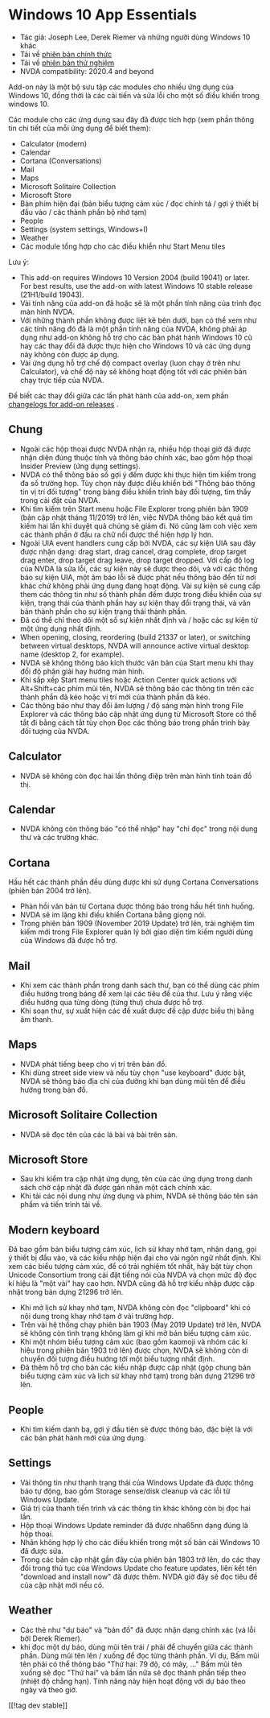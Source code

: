 # Windows 10 App Essentials #

* Tác giả: Joseph Lee, Derek Riemer và những người dùng Windows 10 khác
* Tải về [phiên bản chính thức][1]
* Tải về [phiên bản thử nghiệm][2]
* NVDA compatibility: 2020.4 and beyond

Add-on này là một bộ sưu tập các modules cho nhiều ứng dụng của Windows 10,
đồng thời là các cải tiến và sửa lỗi cho một số điều khiển trong windows 10.

Các module cho các ứng dụng sau đây đã được tích hợp (xem phần thông tin chi
tiết của mỗi ứng dụng để biết them):

* Calculator (modern)
* Calendar
* Cortana (Conversations)
* Mail
* Maps
* Microsoft Solitaire Collection
* Microsoft Store
* Bàn phím hiện đại (bản biểu tượng cảm xúc / đọc chính tả / gợi ý thiết bị
  đầu vào / các thành phần bộ nhớ tạm)
* People
* Settings (system settings, Windows+I)
* Weather
* Các module tổng hợp cho các điều khiển như Start Menu tiles

Lưu ý:

* This add-on requires Windows 10 Version 2004 (build 19041) or later. For
  best results, use the add-on with latest Windows 10 stable release
  (21H1/build 19043).
* Vài tính năng của add-on đã hoặc sẽ là một phần tính năng của trình đọc
  màn hình NVDA.
* Với những thành phần không được liệt kê bên dưới, bạn có thể xem như các
  tính năng đó đã là một phần tính năng của NVDA, không phải áp dụng như
  add-on không hỗ trợ cho các bản phát hành Windows 10 cũ hay các thay đổi
  đã được thực hiện cho Windows 10 và các ứng dụng này không còn được áp
  dụng.
* Vài ứng dụng hỗ trợ chế độ compact overlay (luon chạy ở trên như
  Calculator), và chế độ này sẽ không hoạt động tốt với các phiên bản chạy
  trực tiếp của NVDA.

Để biết các thay đổi giữa các lần phát hành của add-on, xem phần [changelogs
for add-on releases][3] .

## Chung

* Ngoài các hộp thoại được NVDA nhận ra, nhiều hộp thoại giờ đã được nhận
  diện đúng thuộc tính và thông báo chính xác, bao gồm hộp thoại Insider
  Preview (ứng dụng settings).
* NVDA có thể thông báo số gợi ý đếm được khi thực hiện tìm kiếm trong đa số
  trường họp. Tùy chọn này được điều khiển bởi "Thông báo thông tin vị trí
  đối tượng" trong bảng điều khiển trình bày đối tượng, tìm thấy trong cài
  đặt của NVDA.
* Khi tìm kiếm trên Start menu hoặc File Explorer trong phiên bản 1909 (bản
  cập nhật tháng 11/2019) trở lên, việc NVDA thông báo kết quả tìm kiếm hai
  lần khi duyệt quả chúng sẽ giảm đi. Nó cũng làm coh việc xem các thành
  phần ở đầu ra chữ nổi được thể hiện hợp lý hơn.
* Ngoài UIA event handlers cung cấp bởi NVDA, các sự kiện UIA sau đây được
  nhận dạng: drag start, drag cancel, drag complete, drop target drag enter,
  drop target drag leave, drop target dropped. Với cấp độ log của NVDA là
  sửa lỗi, các sự kiện này sẽ được theo dõi, và với các thông báo sự kiện
  UIA, một âm báo lỗi sẽ được phát nếu thông báo đến từ nơi khác chứ không
  phải ứng dụng đang hoạt động. Vài sự kiện sẽ cung cấp them các thông tin
  như số thành phần đếm được trong điều khiển của sự kiện, trạng thái của
  thành phần hay sự kiện thay đổi trạng thái, và văn bản thành phần cho sự
  kiện trạng thái thành phần.
* Đã có thể chỉ theo dõi một số sự kiện nhất định và / hoặc các sự kiện từ
  một ứng dụng nhất định.
* When opening, closing, reordering (build 21337 or later), or switching
  between virtual desktops, NVDA will announce active virtual desktop name
  (desktop 2, for example).
* NVDA sẽ không thông báo kích thước văn bản của Start menu khi thay đổi độ
  phân giải hay hướng màn hình.
* Khi sắp xếp Start menu tiles hoặc Action Center quick actions với
  Alt+Shift+các phím mũi tên, NVDA sẽ thông báo các thông tin trên các thành
  phần đã kéo hoặc vị trí mới của thành phần đã kéo.
* Các thông báo như thay đổi âm lượng / độ sáng màn hình trong File Explorer
  và các thông báo cập nhật ứng dụng từ Microsoft Store có thể tắt đi bằng
  cách tắt tùy chọn Đọc các thông báo trong phần trình bày đối tượng của
  NVDA.

## Calculator

* NVDA sẽ không còn đọc hai lần thông điệp trên màn hình tính toán đồ thị.

## Calendar

* NVDA không còn thông báo "có thể nhập" hay "chỉ đọc" trong nội dung thư và
  các trường khác.

## Cortana

Hầu hết các thành phần đều dùng được khi sử dụng Cortana Conversations
(phiên bản 2004 trở lên).

* Phản hồi văn bản từ Cortana được thông báo trong hầu hết tình huống.
* NVDA sẽ im lặng khi điều khiển Cortana bằng giọng nói.
* Trong phiên bản 1909 (November 2019 Update) trở lên, trải nghiệm tìm kiếm
  mới trong File Explorer quản lý bởi giao diện tìm kiếm người dùng của
  Windows đã được hỗ trợ.

## Mail

* Khi xem các thành phần trong danh sách thư, bạn có thể dùng các phím điều
  hướng trong bảng để xem lại các tiêu để của thư. Lưu ý rằng việc điều
  hướng qua từng dòng (từng thư) chưa được hỗ trợ.
* Khi soạn thư, sự xuất hiện các đề xuất được đề cập được biểu thị bằng âm
  thanh.

## Maps

* NVDA phát tiếng beep cho vị trí trên bản đồ.
* Khi dùng  street side view và nếu tùy chọn "use keyboard" được bật, NVDA
  sẽ thông báo địa chỉ của đường khi bạn dùng mũi tên để điều hướng trong
  bản đồ.

## Microsoft Solitaire Collection

* NVDA sẽ đọc tên của các lá bài và bài trên sàn.

## Microsoft Store

* Sau khi kiểm tra cập nhật ứng dụng, tên của các ứng dụng trong danh sách
  chờ cập nhật đã được gán nhãn một cách chính xác.
* Khi tải các nội dung như ứng dụng và phim, NVDA sẽ thông báo tên sản phẩm
  và tiến trình tải về.

## Modern keyboard

Đã bao gồm bản biểu tượng cảm xúc, lịch sử khay nhớ tạm, nhận dạng, gọi ý
thiết bị đầu vào, và các kiểu nhập hiện đại cho vài ngôn ngữ nhất định. Khi
xem các biểu tượng cảm xúc, để có trải nghiệm tốt nhất, hãy bật tùy chọn
Unicode Consortium trong cài đặt tiếng  nói của NVDA và chọn mức độ đọc kí
hiệu là  "một vài" hay cao hơn. NVDA cũng đã hỗ trợ kiểu nhập được cập nhật
trong  bản dựng 21296 trở lên.

* Khi mở lịch sử khay nhớ tạm, NVDA không còn đọc "clipboard" khi có nội
  dung trong khay nhớ tạm ở vài trường hợp.
* Trên vài hệ thống chạy phiên bản 1903 (May 2019 Update) trở lên, NVDA sẽ
  không còn tình trạng không làm gì khi mở bản biểu tượng cảm xúc.
* Khi một nhóm biểu tượng cảm xúc (bao gồm kaomoji và nhóm các kí hiệu trong
  phiên bản 1903 trở lên) được chọn, NVDA sẽ không còn di chuyển đối tượng
  điều hướng tới một biểu tượng nhất định.
* Đã thêm hỗ trợ cho bản các kiểu nhập được cập nhật (gộp chung bản biểu
  tượng cảm xúc và lịch sử khay nhớ tạm) trong bản dựng 21296 trở lên.

## People

* Khi tìm kiếm danh bạ, gợi ý đầu tiên sẽ được thông báo, đặc biệt là với
  các bản phát hành mới của ứng dụng.

## Settings

* Vài thông tin như thanh trạng thái của Windows Update đã được thông báo tự
  động, bao gồm Storage sense/disk cleanup và các lỗi từ Windows Update.
* Giá trị của thanh tiến trình và các thông tin khác không còn bị đọc hai
  lần.
* Hộp thoại Windows Update reminder đã được nha65nn dạng đúng là hộp thoại.
* Nhãn không hợp lý cho các điều khiển trong một số bản cài Windows 10 đã
  được sửa.
* Trong các bản cập nhật gần đây của phiên bản 1803 trở lên, do các thay đổi
  trong thủ tục của Windows Update cho feature updates, liên kết tên
  "download and install now" đã được thêm. NVDA giờ đây sẽ đọc tiêu đề của
  cập nhật mới nếu có.

## Weather

* Các thẻ như "dự báo" và "bản đồ" đã được nhận dạng chính xác (vá lỗi bởi
  Derek Riemer).
* khi đọc một dự báo, dùng mũi tên trái / phải để chuyển giữa các thành
  phần. Dùng mũi tên lên / xuống để đọc từng thành phần. Ví dụ, Bấm mũi tên
  phải có thể thông báo "Thứ hai: 79 độ, có mây, ..." Bấm mũi tên xuống sẽ
  đọc "Thứ hai" và bấm lần nữa sẽ đọc thành phần tiếp theo (nhiệt độ chẳng
  hạn). Tính năng này hiện hoạt động với dự báo theo ngày và theo giờ.

[[!tag dev stable]]

[1]: https://addons.nvda-project.org/files/get.php?file=w10

[2]: https://addons.nvda-project.org/files/get.php?file=w10-dev

[3]: https://github.com/josephsl/wintenapps/wiki/w10changelog

